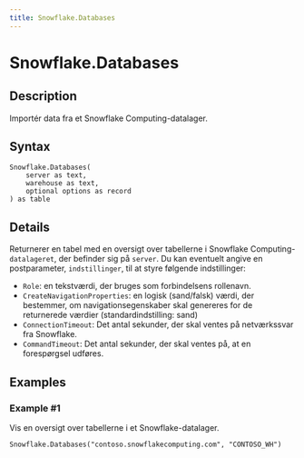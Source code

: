 ```yaml
---
title: Snowflake.Databases
---
```


# Snowflake.Databases


## Description

Importér data fra et Snowflake Computing-datalager.


## Syntax

```powerquery
Snowflake.Databases(
    server as text,
    warehouse as text,
    optional options as record
) as table
```


## Details

Returnerer en tabel med en oversigt over tabellerne i Snowflake Computing-<code>datalageret</code>, der befinder sig på <code>server</code>. Du kan eventuelt angive en postparameter, <code>indstillinger</code>, til at styre følgende indstillinger:<ul><li><code>Role</code>: en tekstværdi, der bruges som forbindelsens rollenavn.</li><li><code>CreateNavigationProperties</code>: en logisk (sand/falsk) værdi, der bestemmer, om navigationsegenskaber skal genereres for de returnerede værdier (standardindstilling: sand)</li><li><code>ConnectionTimeout</code>: Det antal sekunder, der skal ventes på netværkssvar fra Snowflake.</li><li><code>CommandTimeout</code>: Det antal sekunder, der skal ventes på, at en forespørgsel udføres.</li></ul>    


## Examples

### Example #1 
Vis en oversigt over tabellerne i et Snowflake-datalager.
```powerquery
Snowflake.Databases("contoso.snowflakecomputing.com", "CONTOSO_WH")
```



